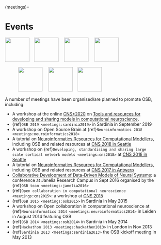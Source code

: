 (meetings)=
# Events

<p align="centre"><a href="http://www.opensourcebrain.org/docs/Help/Meetings#Sardinia_2013"><img src="http://opensourcebrain.org/attachments/download/42/osbbanner.png" height="80"/></a>  &nbsp;&nbsp;
<a href="http://www.opensourcebrain.org/docs/Help/Meetings#Hackathon_2013"><img src="http://opensourcebrain.org/attachments/download/106/OSBHackathon1.png" height="80"/></a>  &nbsp; &nbsp;
<a href="http://www.opensourcebrain.org/docs/Help/Meetings#OSB_2014"><img src="http://opensourcebrain.org/attachments/download/176/OSBalghero.png" height="80"/></a>  &nbsp; &nbsp;
<a href="http://www.opensourcebrain.org/docs/Help/Meetings#OSB_2015"><img src="https://raw.githubusercontent.com/OpenSourceBrain/OSB_Documentation/master/resources/images/osb2015.png" height="80"/></a> </p>

<p align="centre"> &nbsp; &nbsp; &nbsp; &nbsp; &nbsp; &nbsp;<a href="http://www.opensourcebrain.org/docs/Help/Meetings#CNS_2015"><img src="https://raw.githubusercontent.com/OpenSourceBrain/OSB_Documentation/master/resources/images/CNS2105_WS.png" height="80"/></a>  &nbsp; &nbsp;
<a href="http://www.cnsorg.org/cns-2018-tutorials"><img src="https://raw.githubusercontent.com/NeuralEnsemble/NeuroinformaticsTutorial/master/Exercises/images/Logos.png" height="80"/></a>   &nbsp;&nbsp;
<a href="http://www.opensourcebrain.org/docs/Help/Meetings#Neuroinformatics_2018"><img src="https://raw.githubusercontent.com/OpenSourceBrain/OSB_Documentation/master/resources/images/osb2018.png" height="80"/></a> </p>

A number of meetings have been organised/are planned to promote OSB, including:

- A workshop at the online [CNS*2020](https://www.cnsorg.org/cns-2020) on [Tools and resources for developing and sharing models in computational neuroscience](https://neuralensemble.github.io/Networks_SIG/CNS2020).
- {ref}`OSB 2019 <meetings:sardinia2019>` in Sardinia in September 2019
- A workshop on Open Source Brain at {ref}`Neuroinformatics 2018 <meetings:neuroinformatics2018>`
- A tutorial on [Neuroinformatics Resources for Computational Modellers](http://www.cnsorg.org/cns-2018-tutorials), including OSB and related resources at [CNS 2018 in Seattle](http://www.cnsorg.org/cns-2018)
- A workshop on {ref}`Developing, standardising and sharing large scale cortical network models <meetings:cns2018>` at [CNS 2018 in Seattle](http://www.cnsorg.org/cns-2018)
- A tutorial on [Neuroinformatics Resources for Computational Modellers](http://www.cnsorg.org/cns-2017-tutorials#t6), including OSB and related resources at [CNS 2017 in Antwerp](http://www.cnsorg.org/cns-2017)
- [Collaborative Development of Data-Driven Models of Neural Systems](https://www.janelia.org/you-janelia/conferences/collaborative-development-data-driven-models-neural-systems): a conference at Janelia Research Campus in Sept 2016 organised by the {ref}`OSB team <meetings:janelia2016>`
- {ref}`Open collaboration in computational neuroscience <meetings:cns2015>`: a workshop at [CNS 2015](http://www.cnsorg.org/cns-2015-prague)
- {ref}`OSB 2015 <meetings:osb2015>` in Sardinia in May 2015
-   A workshop on Open collaboration in computational neuroscience at {ref}`Neuroinformatics 2014 <meetings:neuroinformatics2014>` in Leiden in August 2014 featuring OSB
-   {ref}`OSB 2014 <meetings:osb2014>` in Sardinia in May 2014
-   {ref}`Hackathon 2013 <meetings:hackathon2013>` in London in Nov 2013
-   {ref}`Sardinia 2013 <meetings:sardinia2013>` the OSB kickoff meeting in May 2013
